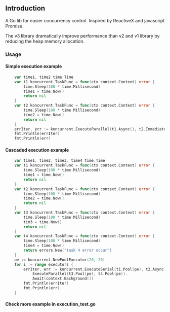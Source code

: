 ## Introduction
A Go lib for easier concurrency control. Inspired by ReactiveX and javascript Promise.

The v3 library dramatically improve performance than v2 and v1 library by reducing the heap memory allocation.

### Usage
#### Simple execution example
```go
    var time1, time2 time.Time
    var t1 koncurrent.TaskFunc = func(ctx context.Context) error {
        time.Sleep(100 * time.Millisecond)
        time1 = time.Now()
        return nil
    }
    var t2 koncurrent.TaskFunc = func(ctx context.Context) error {
        time.Sleep(100 * time.Millisecond)
        time2 = time.Now()
        return nil
    }
    errIter, err := koncurrent.ExecuteParallel(t1.Async(), t2.Immediate()).Await(context.Background())
    fmt.Println(errIter)
    fmt.Println(err)
```
#### Cascaded execution example
```go
    var time1, time2, time3, time4 time.Time
    var t1 koncurrent.TaskFunc = func(ctx context.Context) error {
        time.Sleep(100 * time.Millisecond)
        time1 = time.Now()
        return nil
    }
    var t2 koncurrent.TaskFunc = func(ctx context.Context) error {
        time.Sleep(100 * time.Millisecond)
        time2 = time.Now()
        return nil
    }
    var t3 koncurrent.TaskFunc = func(ctx context.Context) error {
        time.Sleep(100 * time.Millisecond)
        tim3 = time.Now()
        return nil
    }
    var t4 koncurrent.TaskFunc = func(ctx context.Context) error {
        time.Sleep(100 * time.Millisecond)
        time4 = time.Now()
        return errors.New("task 4 error occur")
    }
    pe := koncurrent.NewPoolExecutor(20, 20)
    for i := range executors {
        errIter, err := koncurrent.ExecuteSerial(t1.Pool(pe), t2.Async()).
            ExecuteParallel(t3.Pool(pe), t4.Pool(pe)).
            Await(context.Background())
        fmt.Println(errIter)
        fmt.Println(err)
    }
```
#### Check more example in execution_test.go
